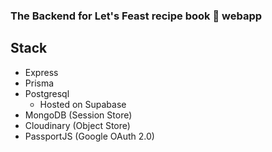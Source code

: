 ### The Backend for Let's Feast recipe book 📑 webapp

## Stack

- Express
- Prisma
- Postgresql
  - Hosted on Supabase
- MongoDB (Session Store)
- Cloudinary (Object Store)
- PassportJS (Google OAuth 2.0)
